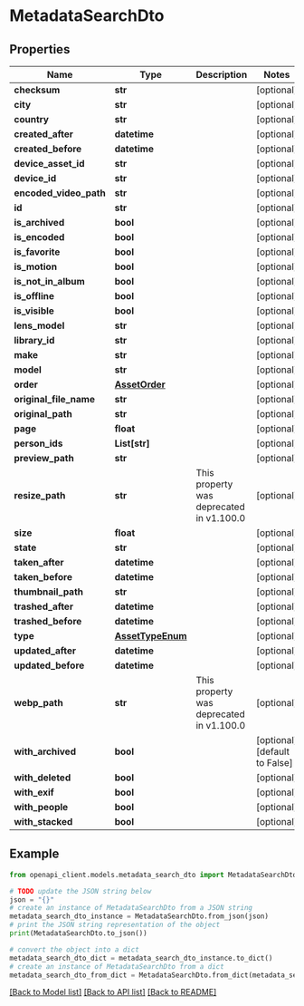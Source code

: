# MetadataSearchDto


## Properties

Name | Type | Description | Notes
------------ | ------------- | ------------- | -------------
**checksum** | **str** |  | [optional] 
**city** | **str** |  | [optional] 
**country** | **str** |  | [optional] 
**created_after** | **datetime** |  | [optional] 
**created_before** | **datetime** |  | [optional] 
**device_asset_id** | **str** |  | [optional] 
**device_id** | **str** |  | [optional] 
**encoded_video_path** | **str** |  | [optional] 
**id** | **str** |  | [optional] 
**is_archived** | **bool** |  | [optional] 
**is_encoded** | **bool** |  | [optional] 
**is_favorite** | **bool** |  | [optional] 
**is_motion** | **bool** |  | [optional] 
**is_not_in_album** | **bool** |  | [optional] 
**is_offline** | **bool** |  | [optional] 
**is_visible** | **bool** |  | [optional] 
**lens_model** | **str** |  | [optional] 
**library_id** | **str** |  | [optional] 
**make** | **str** |  | [optional] 
**model** | **str** |  | [optional] 
**order** | [**AssetOrder**](AssetOrder.md) |  | [optional] 
**original_file_name** | **str** |  | [optional] 
**original_path** | **str** |  | [optional] 
**page** | **float** |  | [optional] 
**person_ids** | **List[str]** |  | [optional] 
**preview_path** | **str** |  | [optional] 
**resize_path** | **str** | This property was deprecated in v1.100.0 | [optional] 
**size** | **float** |  | [optional] 
**state** | **str** |  | [optional] 
**taken_after** | **datetime** |  | [optional] 
**taken_before** | **datetime** |  | [optional] 
**thumbnail_path** | **str** |  | [optional] 
**trashed_after** | **datetime** |  | [optional] 
**trashed_before** | **datetime** |  | [optional] 
**type** | [**AssetTypeEnum**](AssetTypeEnum.md) |  | [optional] 
**updated_after** | **datetime** |  | [optional] 
**updated_before** | **datetime** |  | [optional] 
**webp_path** | **str** | This property was deprecated in v1.100.0 | [optional] 
**with_archived** | **bool** |  | [optional] [default to False]
**with_deleted** | **bool** |  | [optional] 
**with_exif** | **bool** |  | [optional] 
**with_people** | **bool** |  | [optional] 
**with_stacked** | **bool** |  | [optional] 

## Example

```python
from openapi_client.models.metadata_search_dto import MetadataSearchDto

# TODO update the JSON string below
json = "{}"
# create an instance of MetadataSearchDto from a JSON string
metadata_search_dto_instance = MetadataSearchDto.from_json(json)
# print the JSON string representation of the object
print(MetadataSearchDto.to_json())

# convert the object into a dict
metadata_search_dto_dict = metadata_search_dto_instance.to_dict()
# create an instance of MetadataSearchDto from a dict
metadata_search_dto_from_dict = MetadataSearchDto.from_dict(metadata_search_dto_dict)
```
[[Back to Model list]](../README.md#documentation-for-models) [[Back to API list]](../README.md#documentation-for-api-endpoints) [[Back to README]](../README.md)


